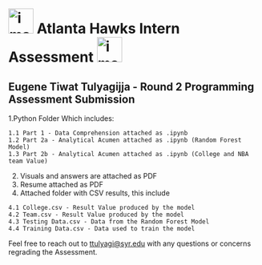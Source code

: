 # <img width="50" alt="image" src="https://github.com/EugeneTul/HawksInternAssessment/assets/82907392/5721ba9d-53aa-4aee-830b-a78a282569a4"> Atlanta Hawks Intern Assessment <img width="50" alt="image" src="https://github.com/EugeneTul/HawksInternAssessment/assets/82907392/5721ba9d-53aa-4aee-830b-a78a282569a4">


## Eugene Tiwat Tulyagijja - Round 2 Programming Assessment Submission

  1.Python Folder Which includes:

    1.1 Part 1 - Data Comprehension attached as .ipynb 
    1.2 Part 2a - Analytical Acumen attached as .ipynb (Random Forest Model)
    1.3 Part 2b - Analytical Acumen attached as .ipynb (College and NBA team Value)

  2. Visuals and answers are attached as PDF
  3. Resume attached as PDF
  4. Attached folder with CSV results, this include

    4.1 College.csv - Result Value produced by the model
    4.2 Team.csv - Result Value produced by the model
    4.3 Testing Data.csv - Data from the Random Forest Model
    4.4 Training Data.csv - Data used to train the model

Feel free to reach out to ttulyagi@syr.edu with any questions or concerns regrading the Assessment.
